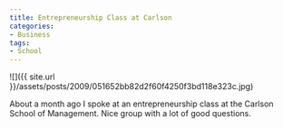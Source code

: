 ```yaml
---
title: Entrepreneurship Class at Carlson
categories:
- Business
tags:
- School
---
```


![]({{ site.url }}/assets/posts/2009/051652bb82d2f60f4250f3bd118e323c.jpg)
  



About a month ago I spoke at an entrepreneurship class at the Carlson School of Management. Nice group with a lot of good questions.

